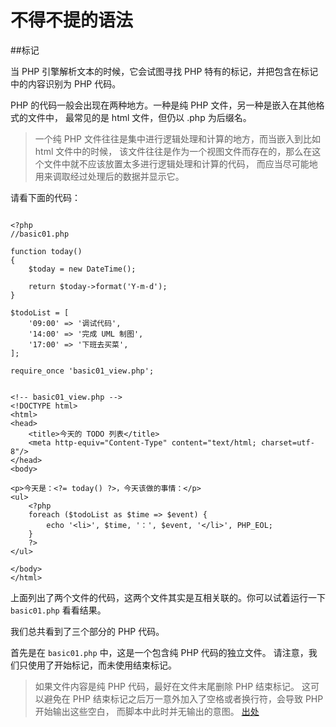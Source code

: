 # 不得不提的语法

##标记

当 PHP 引擎解析文本的时候，它会试图寻找 PHP 特有的标记，并把包含在标记中的内容识别为 PHP 代码。

PHP 的代码一般会出现在两种地方。一种是纯 PHP 文件，另一种是嵌入在其他格式的文件中，
最常见的是 html 文件，但仍以 .php 为后缀名。

> 一个纯 PHP 文件往往是集中进行逻辑处理和计算的地方，而当嵌入到比如 html 文件中的时候，
> 该文件往往是作为一个视图文件而存在的，那么在这个文件中就不应该放置太多进行逻辑处理和计算的代码，
> 而应当尽可能地用来调取经过处理后的数据并显示它。

请看下面的代码：

~~~ .php

<?php
//basic01.php

function today()
{
    $today = new DateTime();

    return $today->format('Y-m-d');
}

$todoList = [
    '09:00' => '调试代码',
    '14:00' => '完成 UML 制图',
    '17:00' => '下班去买菜',
];

require_once 'basic01_view.php';

~~~

~~~ .php

<!-- basic01_view.php -->
<!DOCTYPE html>
<html>
<head>
    <title>今天的 TODO 列表</title>
    <meta http-equiv="Content-Type" content="text/html; charset=utf-8"/>
</head>
<body>

<p>今天是：<?= today() ?>，今天该做的事情：</p>
<ul>
    <?php
    foreach ($todoList as $time => $event) {
        echo '<li>', $time, '：', $event, '</li>', PHP_EOL;
    }
    ?>
</ul>

</body>
</html>

~~~

上面列出了两个文件的代码，这两个文件其实是互相关联的。你可以试着运行一下 `basic01.php` 看看结果。

我们总共看到了三个部分的 PHP 代码。

首先是在 `basic01.php` 中，这是一个包含纯 PHP 代码的独立文件。
请注意，我们只使用了开始标记，而未使用结束标记。

> 如果文件内容是纯 PHP 代码，最好在文件末尾删除 PHP 结束标记。
> 这可以避免在 PHP 结束标记之后万一意外加入了空格或者换行符，会导致 PHP 开始输出这些空白，
> 而脚本中此时并无输出的意图。
> [出处](http://php.net/manual/zh/language.basic-syntax.phptags.php)

